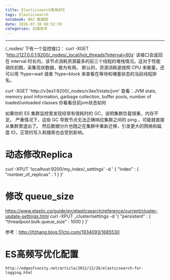 ```yaml
---
title: Elasticsearch常用API
tags: Elasticsearch
notebook: N02 数据库
date: 2016-07-30 08:52:39
categories: 后端技术
---
```


 

- - -
<!-- more --> 

/_nodes/ 下有一个监控接口：
curl -XGET 'http://127.0.0.1:9200/_nodes/_local/hot_threads?interval=60s'
该接口会返回在 interval 时长内，该节点消耗资源最多的前三个线程的堆栈情况。这对于性能调优初期，采集现状数据，极为有用。
默认的，资源消耗是按照 CPU 来衡量，还可以用 ?type=wait 或者 ?type=block 来查看在等待和堵塞状态的当前线程排名。

curl -XGET 'http://v3es1:9200/_nodes/v3es1/stats/jvm'
查看：JVM stats, memory pool information, garbage collection, buffer pools, number of loaded/unloaded classes
你看看目前jvm状态如何

如果你的 ES 集群监控里发现经常有很耗时的 GC，说明集群负载很重，内存不足。
严重情况下，这些 GC 导致节点无法正确响应集群之间的 ping ，可能就直接从集群里退出了。
然后数据分片也随之在集群中重新迁移，引发更大的网络和磁盘 IO，正常的写入和搜索也会受到影响。


# 动态修改Replica
curl -XPUT 'localhost:9200/my_index/_settings' -d '
{
    "index" : {
        "number_of_replicas" : 1
    }
}'

# 修改 queue_size
https://www.elastic.co/guide/en/elasticsearch/reference/current/cluster-update-settings.html
curl -XPUT  _cluster/settings -d '{
    "persistent" : {
        "threadpool.bulk.queue_size" : 1000
    }
}'

参考：http://jfzhang.blog.51cto.com/1934093/1685530


# ES高频写优化配置
	http://edgeofsanity.net/article/2012/12/26/elasticsearch-for-logging.html